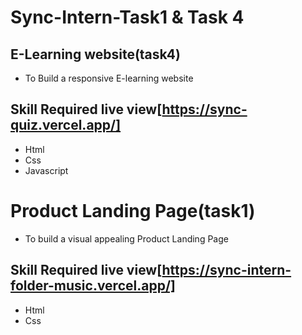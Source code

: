 # Sync-Intern-Task1 & Task 4

## E-Learning website(task4)
* To Build a responsive E-learning website
## Skill Required live view[https://sync-quiz.vercel.app/]
* Html
* Css
* Javascript

# Product Landing Page(task1)

* To build a visual appealing Product Landing Page

## Skill Required live view[https://sync-intern-folder-music.vercel.app/]
* Html
* Css

